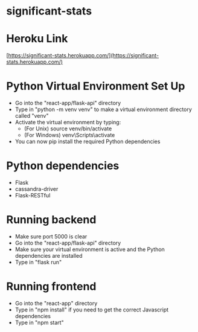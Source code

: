 # significant-stats

# Heroku Link
[https://significant-stats.herokuapp.com/](https://significant-stats.herokuapp.com/)

# Python Virtual Environment Set Up
- Go into the "react-app/flask-api" directory
- Type in "python -m venv venv" to make a virtual environment directory called "venv"
- Activate the virtual environment by typing:
  - (For Unix) source venv/bin/activate
  - (For Windows) venv\Scripts\activate
- You can now pip install the required Python dependencies

# Python dependencies
- Flask
- cassandra-driver
- Flask-RESTful

# Running backend
- Make sure port 5000 is clear
- Go into the "react-app/flask-api" directory
- Make sure your virtual environment is active and the Python dependencies are installed
- Type in "flask run"

# Running frontend
- Go into the "react-app" directory
- Type in "npm install" if you need to get the correct Javascript dependencies
- Type in "npm start"
